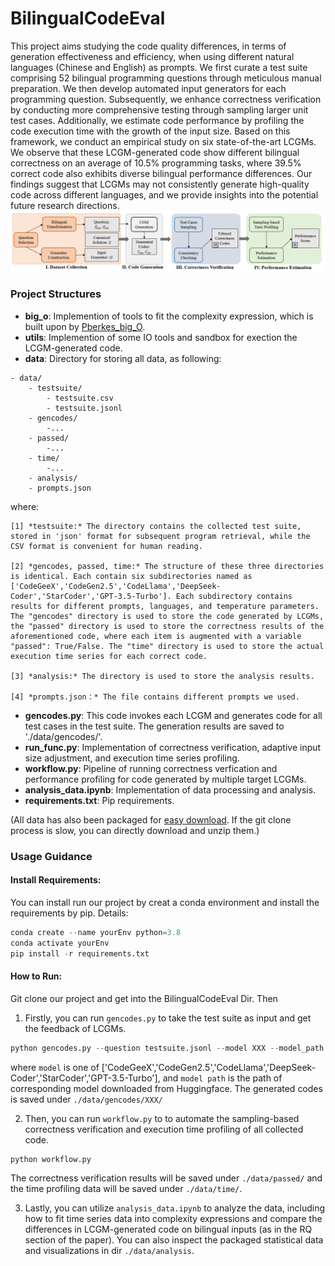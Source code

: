 # BilingualCodeEval
This project aims studying the code quality differences, in terms of generation effectiveness and efficiency, when using different natural languages (Chinese and English) as prompts. We first curate a test suite comprising 52 bilingual programming questions through meticulous manual preparation. We then develop automated input generators for each programming question. Subsequently, we enhance correctness verification by conducting more comprehensive testing through sampling larger unit test cases. Additionally, we estimate code performance by profiling the code execution time with the growth of the input size. Based on this framework, we conduct an empirical study on six state-of-the-art LCGMs. We observe that these LCGM-generated code show different bilingual correctness on an average of 10.5% programming tasks, where 39.5% correct code also exhibits diverse bilingual performance differences. 
Our findings suggest that LCGMs may not consistently generate high-quality code across different languages, and we provide insights into the potential future research directions.
![Overview of our framework.](./overview.PNG)

### Project Structures
- **big_o**: Implemention of tools to fit the complexity expression, which is built upon by [Pberkes_big_O](https://github.com/pberkes/big_O).
- **utils**: Implemention of some IO tools and sandbox for exection the LCGM-generated code.
- **data**: Directory for storing all data, as following:
```
- data/     
    - testsuite/
        - testsuite.csv
        - testsuite.jsonl
    - gencodes/
        -...
    - passed/  
        -...   
    - time/
        -...
    - analysis/
    - prompts.json                
```
where:

    [1] *testsuite:* The directory contains the collected test suite, stored in 'json' format for subsequent program retrieval, while the CSV format is convenient for human reading.

    [2] *gencodes, passed, time:* The structure of these three directories is identical. Each contain six subdirectories named as ['CodeGeeX','CodeGen2.5','CodeLlama','DeepSeek-Coder','StarCoder','GPT-3.5-Turbo']. Each subdirectory contains results for different prompts, languages, and temperature parameters. The "gencodes" directory is used to store the code generated by LCGMs, the "passed" directory is used to store the correctness results of the aforementioned code, where each item is augmented with a variable "passed": True/False. The "time" directory is used to store the actual execution time series for each correct code.

    [3] *analysis:* The directory is used to store the analysis results.

    [4] *prompts.json：* The file contains different prompts we used. 


- **gencodes.py**: This code invokes each LCGM and generates code for all test cases in the test suite. The generation results are saved to './data/gencodes/'.
- **run_func.py**: Implementation of correctness verification, adaptive input size adjustment, and execution time series profiling.
- **workflow.py**: Pipeline of running correctness verfication and performance profiling for code generated by multiple target LCGMs.
- **analysis_data.ipynb**: Implementation of data processing and analysis.
- **requirements.txt**: Pip requirements.

(All data has also been packaged for [easy download](https://drive.google.com/file/d/1wJ14vpUjMOH7lcexkBodVPzTXGaX6PA-/view?usp=drive_link). If the git clone process is slow, you can directly download and unzip them.)

### Usage Guidance
#### Install Requirements:
You can install run our project by creat a conda environment and install the requirements by pip. Details:
```python
conda create --name yourEnv python=3.8
conda activate yourEnv
pip install -r requirements.txt
```


#### How to Run:
Git clone our project and get into the BilingualCodeEval Dir. Then

1. Firstly, you can run `gencodes.py` to take the test suite as input and get the feedback of LCGMs.
```python
python gencodes.py --question testsuite.jsonl --model XXX --model_path XXX --cuda 0 --sample_num 20
```
where `model` is one of ['CodeGeeX','CodeGen2.5','CodeLlama','DeepSeek-Coder','StarCoder','GPT-3.5-Turbo'], and `model path` is the path of corresponding model downloaded from Huggingface.
The generated codes is saved under `./data/gencodes/XXX/`

2. Then, you can run `workflow.py` to  to automate the sampling-based correctness verification and execution time profiling of all collected code.
```python
python workflow.py
```
The correctness verification results will be saved under `./data/passed/` and the time profiling data will be saved under `./data/time/`.

3. Lastly, you can utilize `analysis_data.ipynb` to analyze the data, including how to fit time series data into complexity expressions and compare the differences in LCGM-generated code on bilingual inputs (as in the RQ section of the paper). You can also inspect the packaged statistical data and visualizations in dir `./data/analysis`. 






